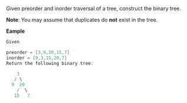 Given preorder and inorder traversal of a tree, construct the binary tree.

**Note**:
You may assume that duplicates do **not** exist in the tree.

**Eample**
```java
Given

preorder = [3,9,20,15,7]
inorder = [9,3,15,20,7]
Return the following binary tree:

    3
   / \
  9  20
    /  \
   15   7
```